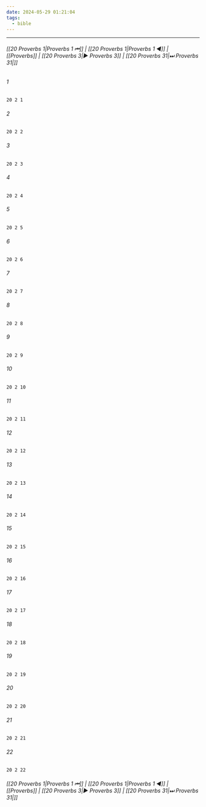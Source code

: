```yaml
---
date: 2024-05-29 01:21:04
tags:
  - bible
---
```

___

###### [[20 Proverbs 1|Proverbs 1 ⏮]] | [[20 Proverbs 1|Proverbs 1 ◀]] | [[Proverbs]] | [[20 Proverbs 3|▶ Proverbs 3]] | [[20 Proverbs 31|⏭ Proverbs 31|]]

###### 1
``` verse
20 2 1 
```
###### 2
``` verse
20 2 2 
```
###### 3
``` verse
20 2 3 
```
###### 4
``` verse
20 2 4 
```
###### 5
``` verse
20 2 5 
```
###### 6
``` verse
20 2 6 
```
###### 7
``` verse
20 2 7 
```
###### 8
``` verse
20 2 8 
```
###### 9
``` verse
20 2 9 
```
###### 10
``` verse
20 2 10 
```
###### 11
``` verse
20 2 11 
```
###### 12
``` verse
20 2 12 
```
###### 13
``` verse
20 2 13 
```
###### 14
``` verse
20 2 14 
```
###### 15
``` verse
20 2 15 
```
###### 16
``` verse
20 2 16 
```
###### 17
``` verse
20 2 17 
```
###### 18
``` verse
20 2 18 
```
###### 19
``` verse
20 2 19 
```
###### 20
``` verse
20 2 20 
```
###### 21
``` verse
20 2 21 
```
###### 22
``` verse
20 2 22 
```

###### [[20 Proverbs 1|Proverbs 1 ⏮]] | [[20 Proverbs 1|Proverbs 1 ◀]] | [[Proverbs]] | [[20 Proverbs 3|▶ Proverbs 3]] | [[20 Proverbs 31|⏭ Proverbs 31|]]

